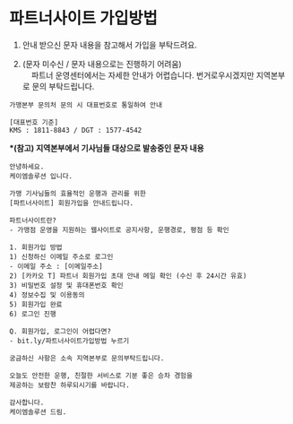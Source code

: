 # 파트너사이트 가입방법

1. 안내 받으신 문자 내용을 참고해서 가입을 부탁드려요.

2. (문자 미수신 / 문자 내용으로는 진행하기 어려움)   
    파트너 운영센터에서는 자세한 안내가 어렵습니다. 번거로우시겠지만 지역본부로 문의 부탁드립니다.

```
가맹본부 문의처 문의 시 대표번호로 통일하여 안내  
  
[대표번호 기준]  
KMS : 1811-8843 / DGT : 1577-4542
```

**\*(참고) 지역본부에서 기사님들 대상으로 발송중인 문자 내용**

```
안녕하세요.   
케이엠솔루션 입니다.   
  
가맹 기사님들의 효율적인 운행과 관리를 위한   
[파트너사이트] 회원가입을 안내드립니다.   
  
파트너사이트란?   
- 가맹점 운영을 지원하는 웹사이트로 공지사항, 운행경로, 평점 등 확인   
  
1. 회원가입 방법   
1) 신청하신 이메일 주소로 로그인   
- 이메일 주소 : [이메일주소]   
2) [카카오 T] 파트너 회원가입 초대 안내 메일 확인 (수신 후 24시간 유효)   
3) 비밀번호 설정 및 휴대폰번호 확인   
4) 정보수집 및 이용동의   
5) 회원가입 완료   
6) 로그인 진행   
  
Q. 회원가입, 로그인이 어렵다면?   
- bit.ly/파트너사이트가입방법 누르기   
  
궁금하신 사항은 소속 지역본부로 문의부탁드립니다.   
  
오늘도 안전한 운행, 친절한 서비스로 기분 좋은 승차 경험을   
제공하는 보람찬 하루되시기를 바랍니다.   
  
감사합니다.   
케이엠솔루션 드림. 
```